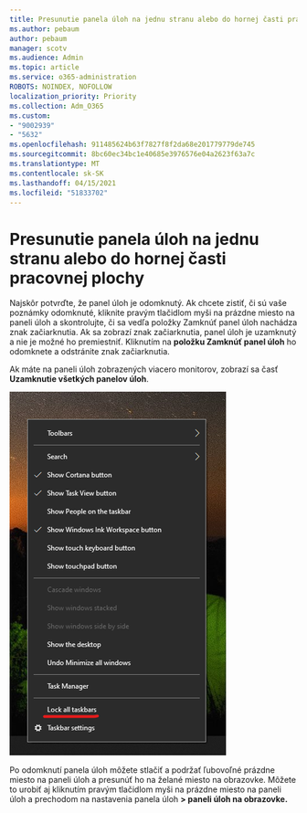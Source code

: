 ```yaml
---
title: Presunutie panela úloh na jednu stranu alebo do hornej časti pracovnej plochy
ms.author: pebaum
author: pebaum
manager: scotv
ms.audience: Admin
ms.topic: article
ms.service: o365-administration
ROBOTS: NOINDEX, NOFOLLOW
localization_priority: Priority
ms.collection: Adm_O365
ms.custom:
- "9002939"
- "5632"
ms.openlocfilehash: 911485624b63f7827f8f2da68e201779779de745
ms.sourcegitcommit: 8bc60ec34bc1e40685e3976576e04a2623f63a7c
ms.translationtype: MT
ms.contentlocale: sk-SK
ms.lasthandoff: 04/15/2021
ms.locfileid: "51833702"
---
```

# <a name="move-the-taskbar-to-either-side-or-the-top-of-your-desktop"></a>Presunutie panela úloh na jednu stranu alebo do hornej časti pracovnej plochy

Najskôr potvrďte, že panel úloh je odomknutý. Ak chcete zistiť, či sú vaše poznámky odomknuté, kliknite  pravým tlačidlom myši na prázdne miesto na paneli úloh a skontrolujte, či sa vedľa položky Zamknúť panel úloh nachádza znak začiarknutia. Ak sa zobrazí znak začiarknutia, panel úloh je uzamknutý a nie je možné ho premiestniť. Kliknutím na **položku Zamknúť panel úloh** ho odomknete a odstránite znak začiarknutia.

Ak máte na paneli úloh zobrazených viacero monitorov, zobrazí sa časť **Uzamknutie všetkých panelov úloh**.

![Uzamknutie všetkých panelov úloh](media/lock-all-taskbars.png)

Po odomknutí panela úloh môžete stlačiť a podržať ľubovoľné prázdne miesto na paneli úloh a presunúť ho na želané miesto na obrazovke. Môžete to urobiť aj kliknutím pravým tlačidlom myši na prázdne miesto na paneli úloh a prechodom na nastavenia panela úloh **[](ms-settings:taskbar?activationSource=GetHelp) > paneli úloh na obrazovke.**
